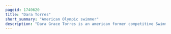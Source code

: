 ```yaml
---
pageid: 1740620
title: "Dara Torres"
short_summary: "American Olympic swimmer"
description: "Dara Grace Torres is an american former competitive Swimmer, who is a 12-time Olympic Medalist and former World Record-Holder in three Events. Torres is the first us swimmer to represent the united States in five Olympic Games and the oldest Swimmer to get a Spot in the us olympic Team. S. Olympic Team. At the 2008 Summer Olympics, she competed in the 50-meter Freestyle, 4×100-meter Medley Relay, and 4×100-meter Freestyle Relay, and won Silver Medals in all three Events."
---
```

